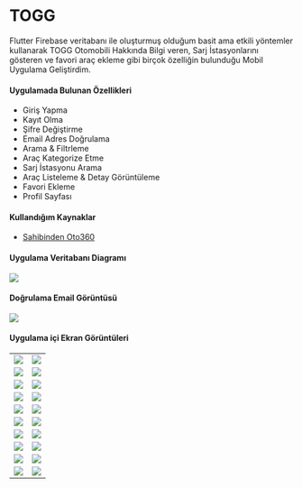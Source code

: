 # TOGG
Flutter Firebase veritabanı ile oluşturmuş olduğum basit ama etkili yöntemler kullanarak TOGG Otomobili Hakkında Bilgi veren, Sarj İstasyonlarını gösteren ve favori araç ekleme gibi birçok özelliğin bulunduğu Mobil Uygulama Geliştirdim.


<h4>Uygulamada Bulunan Özellikleri</h4>
<ul>
  <li>Giriş Yapma</li>
  <li>Kayıt Olma</li>
  <li>Şifre Değiştirme</li>
  <li>Email Adres Doğrulama</li>
  <li>Arama & Filtrleme</li>
  <li>Araç Kategorize Etme</li>
  <li>Sarj İstasyonu Arama</li>
  <li>Araç Listeleme & Detay Görüntüleme</li>
  <li>Favori Ekleme</li>
  <li>Profil Sayfası</li>
</ul>

<h4>Kullandığım Kaynaklar</h4>
<ul>
  <li><a href="https://www.sahibinden.com/oto360/sifir-araclar/togg-fiyat-listesi" />Sahibinden Oto360</a></li>
</ul>

<h4>Uygulama Veritabanı Diagramı</h4>
<img src="https://github.com/NuhcanATAR/togg/assets/77950761/53b70014-99f6-4ebd-b484-afe4e50a9d85" />

<h4>Doğrulama Email Görüntüsü</h4>
<img src="https://github.com/NuhcanATAR/togg/assets/77950761/d44ea1f3-396d-4970-9a72-b9476840acff" />

<h4>Uygulama içi Ekran Görüntüleri</h4>
<table>
  <tr>
    <td>
      <img src="https://github.com/NuhcanATAR/togg/assets/77950761/6d7798a5-a407-4734-9545-10c503e68991" />
    </td>
    <td>
       <img src="https://github.com/NuhcanATAR/togg/assets/77950761/5a9e1176-dc28-4f09-8339-bff86754bde0" />
    </td>
  </tr>
  <tr>
    <td>
      <img src="https://github.com/NuhcanATAR/togg/assets/77950761/4f474ee3-92d9-42de-8fd8-2deec46e19da" />
    </td>
    <td>
       <img src="https://github.com/NuhcanATAR/togg/assets/77950761/cf568c11-bca0-4962-8f13-abd0d6a76fd7" />
    </td>
  </tr>
  <tr>
    <td>
      <img src="https://github.com/NuhcanATAR/togg/assets/77950761/0d099590-c724-4ee7-8db1-d7f1ed6d8f3c" />
    </td>
    <td>
       <img src="https://github.com/NuhcanATAR/togg/assets/77950761/63b20b1d-a2dd-42b6-afd5-af10fa5d6b6d" />
    </td>
  </tr>
  <tr>
    <td>
      <img src="https://github.com/NuhcanATAR/togg/assets/77950761/413c4e29-8253-44d0-a93d-a7b6b7f16b7b" />
    </td>
    <td>
       <img src="https://github.com/NuhcanATAR/togg/assets/77950761/9b5f9b83-324b-43a9-b7db-f67d7d7bef0a" />
    </td>
  </tr>
   <tr>
    <td>
      <img src="https://github.com/NuhcanATAR/togg/assets/77950761/47e6dcc5-6ceb-4699-b391-17feef8cc54b" />
    </td>
    <td>
       <img src="https://github.com/NuhcanATAR/togg/assets/77950761/1e5819b5-7a75-42fb-9c01-d6a750e10cfd" />
    </td>
  </tr>
   <tr>
    <td>
      <img src="https://github.com/NuhcanATAR/togg/assets/77950761/daa2df4b-2722-4bce-b314-2a6ad42f4c99" />
    </td>
    <td>
       <img src="https://github.com/NuhcanATAR/togg/assets/77950761/0e7a8227-646c-41b3-985e-795872304390" />
    </td>
  </tr>
   <tr>
    <td>
      <img src="https://github.com/NuhcanATAR/togg/assets/77950761/f1e2832f-6a26-430a-a08d-d18c4278b8d9" />
    </td>
    <td>
       <img src="https://github.com/NuhcanATAR/togg/assets/77950761/850ea5d2-6959-4231-9338-3f9f36f13fd6" />
    </td>
  </tr>
   <tr>
    <td>
      <img src="https://github.com/NuhcanATAR/togg/assets/77950761/31e730da-e742-4073-99cb-844faf64f3fc" />
    </td>
    <td>
       <img src="https://github.com/NuhcanATAR/togg/assets/77950761/eb654fe8-6a58-49d2-9252-6852cf2a583d" />
    </td>
  </tr>
  <tr>
    <td>
      <img src="https://github.com/NuhcanATAR/togg/assets/77950761/e6e5bf59-aba6-42aa-8991-bdb7b5c76352" />
    </td>
    <td>
       <img src="https://github.com/NuhcanATAR/togg/assets/77950761/d0819486-d16d-4d2e-abda-3496c1fb98e0" />
    </td>
  </tr>
  <tr>
    <td>
      <img src="https://github.com/NuhcanATAR/togg/assets/77950761/d6a28357-ff94-4339-b261-e6bdf66031fb" />
    </td>
    <td>
       <img src="https://github.com/NuhcanATAR/togg/assets/77950761/9c60c487-f0dd-480c-8a92-bd3de3217aaa" />
    </td>
  </tr>
</table>






